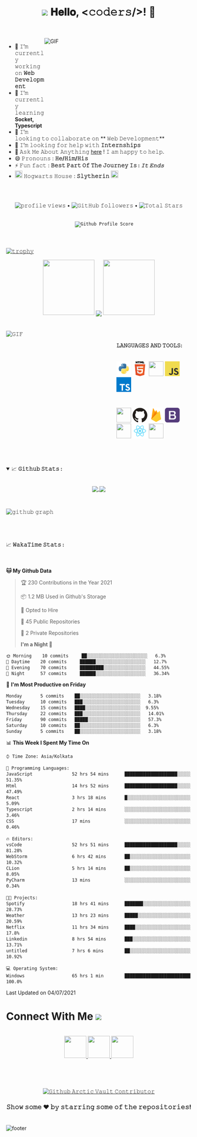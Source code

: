 <h1 align="center">
  <a target="_blank">
    <img src="https://i.pinimg.com/originals/0f/61/a9/0f61a927fd3892d1f0db35ad00285be2.gif" width="24px" style="max-width:100%;">
  </a>
  𝐇𝐞𝐥𝐥𝐨, &lt;𝚌𝚘𝚍𝚎𝚛𝚜/&gt;! 👋
  
</h1>

<br/>
<br/>
<a target="_blank">
  <img align="right" height="250" width="400" alt="GIF" src="https://media.tenor.com/images/b7939d73d32cb3ce5e48a80dd35dc599/tenor.gif">
</a>

- 🔭 𝙸’𝚖 𝚌𝚞𝚛𝚛𝚎𝚗𝚝𝚕𝚢 𝚠𝚘𝚛𝚔𝚒𝚗𝚐 𝚘𝚗 **𝚆𝚎𝚋 𝙳𝚎𝚟𝚎𝚕𝚘𝚙𝚖𝚎𝚗𝚝**
- 🌱 𝙸’𝚖 𝚌𝚞𝚛𝚛𝚎𝚗𝚝𝚕𝚢 𝚕𝚎𝚊𝚛𝚗𝚒𝚗𝚐 **Socket, Typescript**
- 👯 𝙸’𝚖 𝚕𝚘𝚘𝚔𝚒𝚗𝚐 𝚝𝚘 𝚌𝚘𝚕𝚕𝚊𝚋𝚘𝚛𝚊𝚝𝚎 𝚘𝚗 ** 𝚆𝚎𝚋 𝙳𝚎𝚟𝚎𝚕𝚘𝚙𝚖𝚎𝚗𝚝**
- 🤔 𝙸’𝚖 𝚕𝚘𝚘𝚔𝚒𝚗𝚐 𝚏𝚘𝚛 𝚑𝚎𝚕𝚙 𝚠𝚒𝚝𝚑 **𝙸𝚗𝚝𝚎𝚛𝚗𝚜𝚑𝚒𝚙𝚜**
- 💬 𝙰𝚜𝚔 𝙼𝚎 𝙰𝚋𝚘𝚞𝚝 𝙰𝚗𝚢𝚝𝚑𝚒𝚗𝚐 [here](https://github.com/baxacsharp) ! 𝙸 𝚊𝚖 𝚑𝚊𝚙𝚙𝚢 𝚝𝚘 𝚑𝚎𝚕𝚙.
- 😄 𝙿𝚛𝚘𝚗𝚘𝚞𝚗𝚜 : **𝙷𝚎/𝙷𝚒𝚖/𝙷𝚒𝚜**
- ⚡ 𝙵𝚞𝚗 𝚏𝚊𝚌𝚝 : **𝙱𝚎𝚜𝚝 𝙿𝚊𝚛𝚝 𝙾𝚏 𝚃𝚑𝚎 𝙹𝚘𝚞𝚛𝚗𝚎𝚢 𝙸𝚜 : _𝙸𝚝 𝙴𝚗𝚍𝚜_**
- <img src="https://github.com/JayantGoel001/JayantGoel001/blob/master/PNG/house.png" width="20px" height="20px"/> 𝙷𝚘𝚐𝚠𝚊𝚛𝚝𝚜 𝙷𝚘𝚞𝚜𝚎 : **𝚂𝚕𝚢𝚝𝚑𝚎𝚛𝚒𝚗** <img width="20px" height="20px" src="https://github.com/JayantGoel001/JayantGoel001/blob/master/PNG/Slytherin_ClearBG.png">

<br/>
<br/>

<p align="center">
  <img src="https://gpvc.arturio.dev/baxacsharp" alt="𝚙𝚛𝚘𝚏𝚒𝚕𝚎 𝚟𝚒𝚎𝚠𝚜"> •
  <img alt="𝙶𝚒𝚝𝙷𝚞𝚋 𝚏𝚘𝚕𝚕𝚘𝚠𝚎𝚛𝚜" src="https://img.shields.io/github/followers/baxacsharp?label=Followers&style=social"> •  
  <img src="https://img.shields.io/github/stars/baxacsharp?label=Stars" alt="𝚃𝚘𝚝𝚊𝚕 𝚂𝚝𝚊𝚛𝚜">

</p>
<p align="center">
  <code>
    <img src="https://gitwar.herokuapp.com/badge?username=baxacsharp" alt="𝙶𝚒𝚝𝚑𝚞𝚋 𝙿𝚛𝚘𝚏𝚒𝚕𝚎 𝚂𝚌𝚘𝚛𝚎">
  </code>
</p>

#

[![𝚝𝚛𝚘𝚙𝚑𝚢](https://github-profile-trophy.vercel.app/?username=baxacsharp&column=8&margin-w=15&margin-h=15&no-bg=true&no-frame=true&theme=juicyfresh)](https://github.com/baxacsharp)

<p align="center">
  <a>
    <img height="150" width="140" src="https://www.pngkey.com/png/detail/297-2979843_wings-png-angel-wings-left-png.png">
    <img align="center" src="https://github-readme-streak-stats.herokuapp.com/?user=baxacsharp&theme=dark&hide_border=true"/>
    <img height="150" width="140" src="https://encrypted-tbn0.gstatic.com/images?q=tbn:ANd9GcSK2gInHsapTNo4kpBi6u27Y68gLFJD2rlJUKbGtVz7OXv8C6c4keP1L3zbn7ALCX7VKp0&usqp=CAU">
  </a>
</p>

#

<a target="_blank"><img align="left" height="300" width="300" alt="𝙶𝙸𝙵" src="https://octodex.github.com/images/daftpunktocat-thomas.gif"></a>
<br/>

**𝙻𝙰𝙽𝙶𝚄𝙰𝙶𝙴𝚂 𝙰𝙽𝙳 𝚃𝙾𝙾𝙻𝚂:**  
<br/>
<br/>
<code><img height="40" width="40" src="https://raw.githubusercontent.com/github/explore/80688e429a7d4ef2fca1e82350fe8e3517d3494d/topics/python/python.png"></code>
<code><img height="40" width="40" src="https://raw.githubusercontent.com/github/explore/80688e429a7d4ef2fca1e82350fe8e3517d3494d/topics/html/html.png"></code>
<code><img height="40" width="40" src="https://cdn.iconscout.com/icon/free/png-256/css-131-722685.png"></code>
<code><img height="40" width="40" src="https://raw.githubusercontent.com/github/explore/80688e429a7d4ef2fca1e82350fe8e3517d3494d/topics/javascript/javascript.png"></code>
<code><img height="40" width="40" src="https://raw.githubusercontent.com/github/explore/80688e429a7d4ef2fca1e82350fe8e3517d3494d/topics/typescript/typescript.png"></code>

#

<code><img height="40" width="40" src="https://upload.wikimedia.org/wikipedia/commons/thumb/3/3f/Git_icon.svg/1024px-Git_icon.svg.png"></code>
<code><img height="40" width="40" src="https://raw.githubusercontent.com/github/explore/80688e429a7d4ef2fca1e82350fe8e3517d3494d/topics/github-api/github-api.png"></code>
<code><img height="40" width="40" src="https://raw.githubusercontent.com/github/explore/80688e429a7d4ef2fca1e82350fe8e3517d3494d/topics/firebase/firebase.png"></code>
<code><img height="40" width="40" src="https://raw.githubusercontent.com/github/explore/80688e429a7d4ef2fca1e82350fe8e3517d3494d/topics/bootstrap/bootstrap.png"></code>
<code><img height="40" width="40" src="https://encrypted-tbn0.gstatic.com/images?q=tbn:ANd9GcRT1PKsfJXnxOqnTRiIZ8VcdJDYBXD-qZnnpw&usqp=CAU"></code>
<code><img height="40" width="40" src="https://raw.githubusercontent.com/github/explore/80688e429a7d4ef2fca1e82350fe8e3517d3494d/topics/react/react.png"></code>
<code><img height="40" width="40" src="https://cdn.iconscout.com/icon/free/png-512/mongodb-3-1175138.png"></code>

<br/>

#

<details open="">
<summary>
  <g-emoji class="g-emoji" alias="chart_with_upwards_trend" fallback-src="https://github.githubassets.com/images/icons/emoji/unicode/1f4c8.png">📈</g-emoji>
  <strong>𝙶𝚒𝚝𝚑𝚞𝚋 𝚂𝚝𝚊𝚝𝚜 : </strong>
</summary>
<br>

<p align="center">
  <a href="https://github.com/baxacsharp">
    <img align="center" src="https://github-readme-stats.vercel.app/api?username=baxacsharp&show_icons=true&hide_border=true&title_color=94b4a4&amp&icon_color=FFFFFF&amp&text_color=FFFFFF&amp&bg_color=000000&count_private=true&include_all_commits=true"/>
  </a>
  <a href="https://github.com/baxacsharp">
    <img align="center" height="195px" src="https://github-readme-stats.vercel.app/api/top-langs/?username=baxacsharp&text_color=FFFFFF&bg_color=000000&title_color=94b4a4&langs_count=15&layout=compact&hide_border=true" />
  </a>
</p>
</details>
<br>

![𝚐𝚒𝚝𝚑𝚞𝚋 𝚐𝚛𝚊𝚙𝚑](https://activity-graph.herokuapp.com/graph?username=baxacsharp&theme=react-dark&hide_border=true&area=true)


<br/>

#

<summary>
  <g-emoji class="g-emoji" alias="chart_with_upwards_trend" fallback-src="https://github.githubassets.com/images/icons/emoji/unicode/1f4c8.png">📈</g-emoji>
  <strong>𝚆𝚊𝚔𝚊𝚃𝚒𝚖𝚎 𝚂𝚝𝚊𝚝𝚜 : </strong>
  <!--START_SECTION:waka--><!--END_SECTION:waka-->
</summary>



<br>
<br>

<!--START_SECTION:waka-->


**🐱 My Github Data**

> 🏆 230 Contributions in the Year 2021
>
> 📦 1.2 MB Used in Github's Storage
>
> 💼 Opted to Hire
>
> 📜 45 Public Repositories
>
> 🔑 2 Private Repositories
>
> **I'm a Night 🦉**

```text
🌞 Morning    10 commits     ██░░░░░░░░░░░░░░░░░░░░░░░   6.3%
🌆 Daytime    20 commits     ██████░░░░░░░░░░░░░░░░░░░   12.7%
🌃 Evening    70 commits     █████████░░░░░░░░░░░░░░░░   44.55%
🌙 Night      57 commits     ██████░░░░░░░░░░░░░░░░░░░   36.34%

```

📅 **I'm Most Productive on Friday**

```text
Monday       5 commits    ██░░░░░░░░░░░░░░░░░░░░░░░   3.18%
Tuesday      10 commits   ███░░░░░░░░░░░░░░░░░░░░░░   6.3%
Wednesday    15 commits   ████░░░░░░░░░░░░░░░░░░░░░  9.55%
Thursday     22 commits   ███░░░░░░░░░░░░░░░░░░░░░░   14.01%
Friday       90 commits   █████░░░░░░░░░░░░░░░░░░░░   57.3%
Saturday     10 commits   ██░░░░░░░░░░░░░░░░░░░░░░░   6.3%
Sunday       5 commits    ██░░░░░░░░░░░░░░░░░░░░░░░   3.18%

```

📊 **This Week I Spent My Time On**

```text
⌚︎ Time Zone: Asia/Kolkata

💬 Programming Languages:
JavaScript               52 hrs 54 mins      ████████████████████░░░░░   51.35%
Html                     14 hrs 52 mins      ████████████████████░░░░░   47.49%
React                    3 hrs 18 mins       █░░░░░░░░░░░░░░░░░░░░░░░░   5.09%
Typescript               2 hrs 14 mins       ░░░░░░░░░░░░░░░░░░░░░░░░░   3.46%
CSS                      17 mins             ░░░░░░░░░░░░░░░░░░░░░░░░░   0.46%

🔥 Editors:
vsCode                   52 hrs 51 mins      ████████████████████░░░░░   81.28%
WebStorm                 6 hrs 42 mins       ██░░░░░░░░░░░░░░░░░░░░░░░   10.32%
CLion                    5 hrs 14 mins       ██░░░░░░░░░░░░░░░░░░░░░░░   8.05%
PyCharm                  13 mins             ░░░░░░░░░░░░░░░░░░░░░░░░░   0.34%

🐱‍💻 Projects:
Spotify                  18 hrs 41 mins      ███████░░░░░░░░░░░░░░░░░░   28.73%
Weather                  13 hrs 23 mins      █████░░░░░░░░░░░░░░░░░░░░   20.59%
Netflix                  11 hrs 34 mins      ████░░░░░░░░░░░░░░░░░░░░░   17.8%
Linkedin                 8 hrs 54 mins       ███░░░░░░░░░░░░░░░░░░░░░░   13.71%
untitled                 7 hrs 6 mins        ██░░░░░░░░░░░░░░░░░░░░░░░   10.92%

💻 Operating System:
Windows                  65 hrs 1 min        █████████████████████████   100.0%

```

Last Updated on 04/07/2021


</p>

#

<!-- <p align="center">
  <a href="https://github.com/baxacsharp">
    <img height="50" width="50" src="https://cdn.jsdelivr.net/npm/simple-icons@3.0.1/icons/github.svg">
  </a>
  <h4 align="center"><code>📊 𝙶𝚒𝚝𝙷𝚞𝚋 𝙼𝚎𝚝𝚛𝚒𝚌𝚜</code></h4>
</p>

<p align="center">
  <a href='https://github.com/baxacsharp/'>
    <img width="75%" src="https://encrypted-tbn0.gstatic.com/images?q=tbn:ANd9GcQG-66gqMgljcTarwjCgj3eUWSvbKOcVvJO2A&usqp=CAU"/>
   
  </a>
</p> -->

<h1>
  Connect With Me
  <a target="_blank">
    <img src="https://i.pinimg.com/originals/58/ff/ce/58ffce692cc74a0581d2e8ff6890f19a.gif" height="25px" style="max-width:100%;">
  </a>
</h1>

<p align="center">
  <br>
  <a href="www.linkedin.com/in/baxtiyor-abduvoitov" target="_blank">
    <code><img height="60" width="60" src="https://cdn.jsdelivr.net/npm/simple-icons@v3/icons/linkedin.svg"/></code>
  </a>
  <a href="https://www.facebook.com/baxtiyor.abduvoitov.7" target="_blank">
    <code><img  height="60" width="60" src="https://cdn.jsdelivr.net/npm/simple-icons@v3/icons/facebook.svg"/></code>
  </a>
  <a href="https://www.instagram.com/baxticsharp/?hl=en" target="_blank">
    <code><img height="60" width="60" src="https://cdn.jsdelivr.net/npm/simple-icons@v3/icons/instagram.svg"/></code>
  </a>
 
</p>
<br/>


<br/>
<br/>

<p align="center">
  <a href="https://archiveprogram.github.com/">
    <img alt="𝙶𝚒𝚝𝚑𝚞𝚋 𝙰𝚛𝚌𝚝𝚒𝚌 𝚅𝚊𝚞𝚕𝚝 𝙲𝚘𝚗𝚝𝚛𝚒𝚋𝚞𝚝𝚘𝚛" src = "https://media.tenor.com/images/8c529fcce7764750f033e675f0883378/tenor.gif" width="100px" height="100px">
  </a>
</p>

<div align="center">

### 𝚂𝚑𝚘𝚠 𝚜𝚘𝚖𝚎 ❤️ 𝚋𝚢 𝚜𝚝𝚊𝚛𝚛𝚒𝚗𝚐 𝚜𝚘𝚖𝚎 𝚘𝚏 𝚝𝚑𝚎 𝚛𝚎𝚙𝚘𝚜𝚒𝚝𝚘𝚛𝚒𝚎𝚜!

</div>

#

![footer](https://www.mycplus.com/mycplus/wp-content/uploads/2009/02/programming-languages.jpg)
